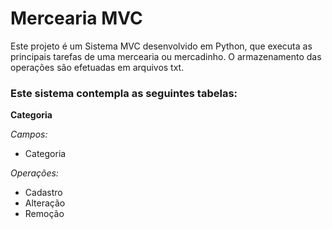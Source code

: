 # Mercearia MVC
Este projeto é um Sistema MVC desenvolvido em Python, que executa as principais tarefas de uma mercearia ou mercadinho. O armazenamento das operações são efetuadas em arquivos txt.

### Este sistema contempla as seguintes tabelas:

**Categoria**

*Campos:*
- Categoria

*Operações:*
- Cadastro
- Alteração
- Remoção
